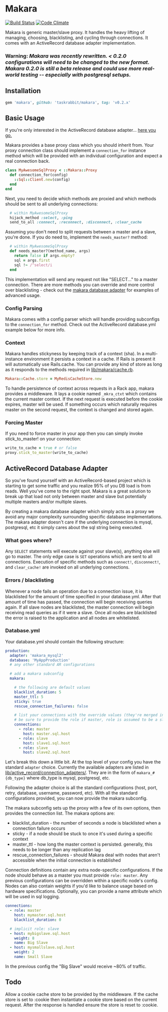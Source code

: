 # Makara

[![Build Status](https://travis-ci.org/taskrabbit/makara.png?branch=master)](https://travis-ci.org/taskrabbit/makara)
[![Code Climate](https://codeclimate.com/repos/526886a7f3ea00679b00cae6/badges/7905f7a000492a1078f7/gpa.png)](https://codeclimate.com/repos/526886a7f3ea00679b00cae6/feed)


Makara is generic master/slave proxy. It handles the heavy lifting of managing, choosing, blacklisting, and cycling through connections. It comes with an ActiveRecord database adapter implementation.

### Warning: *Makara was recently rewritten. < 0.2.0 configurations will need to be changed to the new format. Makara 0.2.0 is still a beta release and could use more real-world testing -- especially with postgresql setups.*

## Installation

```ruby
gem 'makara', github: 'taskrabbit/makara', tag: 'v0.2.x'
```

## Basic Usage

If you're only interested in the ActiveRecord database adapter... [here you go.](#activerecord-database-adapter)

Makara provides a base proxy class which you should inherit from. Your proxy connection class should implement a `connection_for` instance method which will be provided with an individual configuration and expect a real connection back.

```ruby
class MyAwesomeSqlProxy < ::Makara::Proxy
  def connection_for(config)
    ::Sql::Client.new(config)
  end
end
```

Next, you need to decide which methods are proxied and which methods should be sent to all underlying connections:

```ruby
  # within MyAwesomeSqlProxy
  hijack_method :select, :ping
  send_to_all :connect, :reconnect, :disconnect, :clear_cache
```

Assuming you don't need to split requests between a master and a slave, you're done. If you do need to, implement the `needs_master?` method:

```ruby
  # within MyAwesomeSqlProxy
  def needs_master?(method_name, args)
    return false if args.empty?
    sql = args.first
    sql !~ /^select/i
  end
```

This implementation will send any request not like "SELECT..." to a master connection. There are more methods you can override and more control over blacklisting - check out the [makara database adapter](lib/active_record/connection_adapters/makara_abstract_adapter.rb) for examples of advanced usage.

### Config Parsing

Makara comes with a config parser which will handle providing subconfigs to the `connection_for` method. Check out the ActiveRecord database.yml example below for more info.

### Context

Makara handles stickyness by keeping track of a context (sha). In a multi-instance environment it persists a context in a cache. If Rails is present it will automatically use Rails.cache. You can provide any kind of store as long as it responds to the methods required in [lib/makara/cache.rb](lib/makara/cache.rb).

```ruby
Makara::Cache.store = MyRedisCacheStore.new
```

To handle persistence of context across requests in a Rack app, makara provides a middleware. It lays a cookie named `_mkra_ctxt` which contains the current master context. If the next request is executed before the cookie expires, master will be used. If something occurs which naturally requires master on the second request, the context is changed and stored again.

### Forcing Master

If you need to force master in your app then you can simply invoke stick_to_master! on your connection:

```ruby
write_to_cache = true # or false
proxy.stick_to_master(write_to_cache)
```

## ActiveRecord Database Adapter

So you've found yourself with an ActiveRecord-based project which is starting to get some traffic and you realize 95% of you DB load is from reads. Well you've come to the right spot. Makara is a great solution to break up that load not only between master and slave but potentially multiple masters and/or multiple slaves.

By creating a makara database adapter which simply acts as a proxy we avoid any major complexity surrounding specific database implementations. The makara adapter doesn't care if the underlying connection is mysql, postgresql, etc it simply cares about the sql string being executed.

### What goes where?

Any `SELECT` statements will execute against your slave(s), anything else will go to master. The only edge case is `SET` operations which are sent to all connections. Execution of specific methods such as `connect!`, `disconnect!`, and `clear_cache!` are invoked on all underlying connections.

### Errors / blacklisting

Whenever a node fails an operation due to a connection issue, it is blacklisted for the amount of time specified in your database.yml. After that amount of time has passed, the connection will begin receiving queries again. If all slave nodes are blacklisted, the master connection will begin receiving read queries as if it were a slave. Once all nodes are blacklisted the error is raised to the application and all nodes are whitelisted.

### Database.yml

Your database.yml should contain the following structure:

```yml
production:
  adapter: 'makara_mysql2'
  database: 'MyAppProduction'
  # any other standard AR configurations

  # add a makara subconfig
  makara:

    # the following are default values
    blacklist_duration: 5
    master_ttl: 5
    sticky: true
    rescue_connection_failures: false

    # list your connections with the override values (they're merged into the top-level config)
    # be sure to provide the role if master, role is assumed to be a slave if not provided
    connections:
      - role: master
        host: master.sql.host
      - role: slave
        host: slave1.sql.host
      - role: slave
        host: slave2.sql.host
```

Let's break this down a little bit. At the top level of your config you have the standard `adapter` choice. Currently the available adapters are listed in [lib/active_record/connection_adapters/](lib/active_record/connection_adapters/). They are in the form of `makara_#{db_type}` where db_type is mysql, postgresql, etc.

Following the adapter choice is all the standard configurations (host, port, retry, database, username, password, etc). With all the standard configurations provided, you can now provide the makara subconfig.

The makara subconfig sets up the proxy with a few of its own options, then provides the connection list. The makara options are:
* blacklist_duration - the number of seconds a node is blacklisted when a connection failure occurs
* sticky - if a node should be stuck to once it's used during a specific context
* master_ttl - how long the master context is persisted. generally, this needs to be longer than any replication lag
* rescue_connection_failures - should Makara deal with nodes that aren't accessible when the initial connection is established

Connection definitions contain any extra node-specific configurations. If the node should behave as a master you must provide `role: master`. Any previous configurations can be overridden within a specific node's config. Nodes can also contain weights if you'd like to balance usage based on hardware specifications. Optionally, you can provide a name attribute which will be used in sql logging.

```yml
connections:
  - role: master
    host: mymaster.sql.host
    blacklist_duration: 0

  # implicit role: slave
  - host: mybigslave.sql.host
    weight: 8
    name: Big Slave
  - host: mysmallslave.sql.host
    weight: 2
    name: Small Slave
```

In the previous config the "Big Slave" would receive ~80% of traffic.


## Todo

Allow a cookie cache store to be provided by the middleware. If the cache store is set to :cookie then instantiate a cookie store based on the current request. After the response is handled ensure the store is reset to :cookie.
